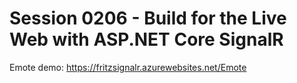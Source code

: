 # Session 0206 - Build for the Live Web with ASP.NET Core SignalR

Emote demo:  https://fritzsignalr.azurewebsites.net/Emote